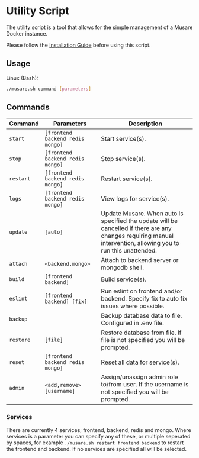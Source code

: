 # Utility Script
The utility script is a tool that allows for the simple management of a Musare Docker instance.

Please follow the [Installation Guide](./Installation.md) before using this script.

## Usage
Linux (Bash):
```bash
./musare.sh command [parameters]
```

## Commands
| Command | Parameters | Description |
| --- | --- | --- |
| `start` | `[frontend backend redis mongo]` | Start service(s). |
| `stop` | `[frontend backend redis mongo]` | Stop service(s). |
| `restart` | `[frontend backend redis mongo]` | Restart service(s). |
| `logs` | `[frontend backend redis mongo]` | View logs for service(s). |
| `update` | `[auto]` | Update Musare. When auto is specified the update will be cancelled if there are any changes requiring manual intervention, allowing you to run this unattended. |
| `attach` | `<backend,mongo>` | Attach to backend server or mongodb shell. |
| `build` | `[frontend backend]` | Build service(s). |
| `eslint` | `[frontend backend] [fix]` | Run eslint on frontend and/or backend. Specify fix to auto fix issues where possible. |
| `backup` | | Backup database data to file. Configured in .env file. |
| `restore` | `[file]` | Restore database from file. If file is not specified you will be prompted. |
| `reset` | `[frontend backend redis mongo]` | Reset all data for service(s). |
| `admin` | `<add,remove> [username]` | Assign/unassign admin role to/from user. If the username is not specified you will be prompted. |

### Services
There are currently 4 services; frontend, backend, redis and mongo. Where services is a parameter you can specify any of these, or multiple seperated by spaces, for example `./musare.sh restart frontend backend` to restart the frontend and backend. If no services are specified all will be selected.
